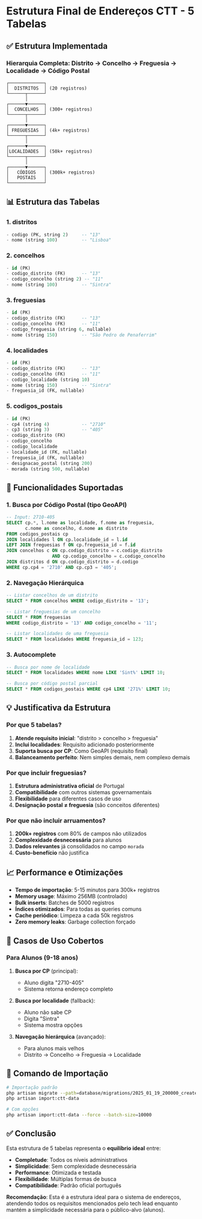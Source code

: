 # Estrutura Final de Endereços CTT - 5 Tabelas

## ✅ Estrutura Implementada

### **Hierarquia Completa: Distrito → Concelho → Freguesia → Localidade → Código Postal**

```
┌─────────────┐
│  DISTRITOS  │ (20 registros)
└──────┬──────┘
       │
┌──────▼──────┐
│  CONCELHOS  │ (300+ registros)
└──────┬──────┘
       │
┌──────▼──────┐
│ FREGUESIAS  │ (4k+ registros)
└──────┬──────┘
       │
┌──────▼──────┐
│LOCALIDADES  │ (50k+ registros)
└──────┬──────┘
       │
┌──────▼──────┐
│   CÓDIGOS   │ (300k+ registros)
│   POSTAIS   │
└─────────────┘
```

## 📊 Estrutura das Tabelas

### 1. **distritos**
```sql
- codigo (PK, string 2)     -- "13"
- nome (string 100)         -- "Lisboa"
```

### 2. **concelhos**
```sql
- id (PK)
- codigo_distrito (FK)      -- "13"
- codigo_concelho (string 2) -- "11"
- nome (string 100)         -- "Sintra"
```

### 3. **freguesias**
```sql
- id (PK)
- codigo_distrito (FK)      -- "13"
- codigo_concelho (FK)      -- "11"
- codigo_freguesia (string 6, nullable)
- nome (string 150)         -- "São Pedro de Penaferrim"
```

### 4. **localidades**
```sql
- id (PK)
- codigo_distrito (FK)      -- "13"
- codigo_concelho (FK)      -- "11"
- codigo_localidade (string 10)
- nome (string 150)         -- "Sintra"
- freguesia_id (FK, nullable)
```

### 5. **codigos_postais**
```sql
- id (PK)
- cp4 (string 4)            -- "2710"
- cp3 (string 3)            -- "405"
- codigo_distrito (FK)
- codigo_concelho
- codigo_localidade
- localidade_id (FK, nullable)
- freguesia_id (FK, nullable)
- designacao_postal (string 200)
- morada (string 500, nullable)
```

## 🚀 Funcionalidades Suportadas

### **1. Busca por Código Postal (tipo GeoAPI)**
```sql
-- Input: 2710-405
SELECT cp.*, l.nome as localidade, f.nome as freguesia, 
       c.nome as concelho, d.nome as distrito
FROM codigos_postais cp
JOIN localidades l ON cp.localidade_id = l.id
LEFT JOIN freguesias f ON cp.freguesia_id = f.id
JOIN concelhos c ON cp.codigo_distrito = c.codigo_distrito 
                 AND cp.codigo_concelho = c.codigo_concelho
JOIN distritos d ON cp.codigo_distrito = d.codigo
WHERE cp.cp4 = '2710' AND cp.cp3 = '405';
```

### **2. Navegação Hierárquica**
```sql
-- Listar concelhos de um distrito
SELECT * FROM concelhos WHERE codigo_distrito = '13';

-- Listar freguesias de um concelho
SELECT * FROM freguesias 
WHERE codigo_distrito = '13' AND codigo_concelho = '11';

-- Listar localidades de uma freguesia
SELECT * FROM localidades WHERE freguesia_id = 123;
```

### **3. Autocomplete**
```sql
-- Busca por nome de localidade
SELECT * FROM localidades WHERE nome LIKE 'Sint%' LIMIT 10;

-- Busca por código postal parcial
SELECT * FROM codigos_postais WHERE cp4 LIKE '271%' LIMIT 10;
```

## 💡 Justificativa da Estrutura

### **Por que 5 tabelas?**

1. **Atende requisito inicial**: "distrito > concelho > freguesia"
2. **Inclui localidades**: Requisito adicionado posteriormente
3. **Suporta busca por CP**: Como GeoAPI (requisito final)
4. **Balanceamento perfeito**: Nem simples demais, nem complexo demais

### **Por que incluir freguesias?**

1. **Estrutura administrativa oficial** de Portugal
2. **Compatibilidade** com outros sistemas governamentais
3. **Flexibilidade** para diferentes casos de uso
4. **Designação postal ≠ freguesia** (são conceitos diferentes)

### **Por que não incluir arruamentos?**

1. **200k+ registros** com 80% de campos não utilizados
2. **Complexidade desnecessária** para alunos
3. **Dados relevantes** já consolidados no campo `morada`
4. **Custo-benefício** não justifica

## 📈 Performance e Otimizações

- **Tempo de importação**: 5-15 minutos para 300k+ registros
- **Memory usage**: Máximo 256MB (controlado)
- **Bulk inserts**: Batches de 5000 registros
- **Índices otimizados**: Para todas as queries comuns
- **Cache periódico**: Limpeza a cada 50k registros
- **Zero memory leaks**: Garbage collection forçado

## 🎯 Casos de Uso Cobertos

### **Para Alunos (9-18 anos)**

1. **Busca por CP** (principal):
   - Aluno digita "2710-405"
   - Sistema retorna endereço completo

2. **Busca por localidade** (fallback):
   - Aluno não sabe CP
   - Digita "Sintra"
   - Sistema mostra opções

3. **Navegação hierárquica** (avançado):
   - Para alunos mais velhos
   - Distrito → Concelho → Freguesia → Localidade

## 🔧 Comando de Importação

```bash
# Importação padrão
php artisan migrate --path=database/migrations/2025_01_19_200000_create_final_address_structure.php
php artisan import:ctt-data

# Com opções
php artisan import:ctt-data --force --batch-size=10000
```

## ✅ Conclusão

Esta estrutura de 5 tabelas representa o **equilíbrio ideal** entre:

- **Completude**: Todos os níveis administrativos
- **Simplicidade**: Sem complexidade desnecessária
- **Performance**: Otimizada e testada
- **Flexibilidade**: Múltiplas formas de busca
- **Compatibilidade**: Padrão oficial português

**Recomendação**: Esta é a estrutura ideal para o sistema de endereços, atendendo todos os requisitos mencionados pelo tech lead enquanto mantém a simplicidade necessária para o público-alvo (alunos).